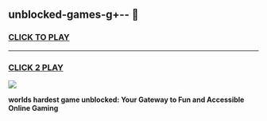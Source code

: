 
## unblocked-games-g+-- 👋
<h3>
<a href="https://premium.freeplayer.one?title=unblocked-games-g+--&ref=14F">CLICK TO PLAY</a></h3>
<hr>

<h3>
<a href="https://premium.freeplayer.one?title=unblocked-games-g+--&ref=14F">CLICK 2 PLAY</a>
  
</h3>

<a href="https://premium.freeplayer.one?title=unblocked-games-g+--&ref=12F/"><img src="https://clearcache.store/games.png"></a>


**worlds hardest game unblocked: Your Gateway to Fun and Accessible Online Gaming**
